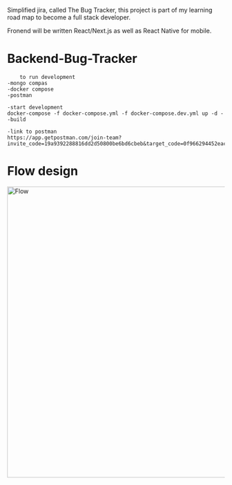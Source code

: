 Simplified jira, called The Bug Tracker, this project is part of my learning road map to become a full stack developer.

Fronend will be written React/Next.js as well as React Native for mobile.

# Backend-Bug-Tracker
    
        to run development
    -mongo compas
    -docker compose
    -postman

    -start development
    docker-compose -f docker-compose.yml -f docker-compose.dev.yml up -d --build

    -link to postman 
    https://app.getpostman.com/join-team?invite_code=19a9392288816dd2d50800be6bd6cbeb&target_code=0f966294452eac153ba5a14e8eac911a


# Flow design
<img width="673" alt="Flow" src="https://user-images.githubusercontent.com/89450753/232524291-76b92923-033b-419e-aa9a-870d3cc4c8ee.png">


